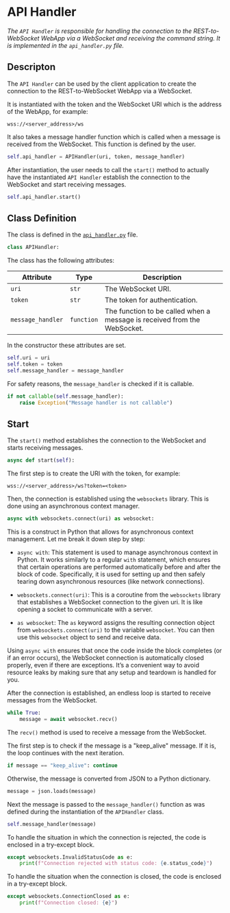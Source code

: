 # API Handler

_The `API Handler` is responsible for handling the connection to the REST-to-WebSocket WebApp via a WebSocket and receiving the command string. It is implemented in the `api_handler.py` file._

## Descripton

The `API Handler` can be used by the client application to create the connection to the REST-to-WebSocket WebApp via a WebSocket.

It is instantiated with the token and the WebSocket URI which is the address of the WebApp, for example:

`wss://<server_address>/ws`

It also takes a message handler function which is called when a message is received from the WebSocket. This function is defined by the user.

```python
self.api_handler = APIHandler(uri, token, message_handler)
```

After instantiation, the user needs to call the `start()` method to actually have the instantiated `API Handler` establish the connection to the WebSocket and start receiving messages.

```python
self.api_handler.start()
```

## Class Definition

The class is defined in the [`api_handler.py`](../api_handler.py) file.

```python
class APIHandler:
```

The class has the following attributes:

| Attribute | Type | Description |
| --- | --- | --- |
| `uri` | `str` | The WebSocket URI. |
| `token` | `str` | The token for authentication. |
| `message_handler` | `function` | The function to be called when a message is received from the WebSocket. |

In the constructor these attributes are set.

```python
self.uri = uri
self.token = token
self.message_handler = message_handler
```

For safety reasons, the `message_handler` is checked if it is callable.

```python
if not callable(self.message_handler):
    raise Exception("Message handler is not callable")
```

## Start

The `start()` method establishes the connection to the WebSocket and starts receiving messages.

```python
async def start(self):
```

The first step is to create the URI with the token, for example:

`wss://<server_address>/ws?token=<token>`

Then, the connection is established using the `websockets` library. This is done using an asynchronous context manager.

```python
async with websockets.connect(uri) as websocket:
```

This is a construct in Python that allows for asynchronous context management. Let me break it down step by step:

- `async with`: This statement is used to manage asynchronous context in Python. It works similarly to a regular `with` statement, which ensures that certain operations are performed automatically before and after the block of code. Specifically, it is used for setting up and then safely tearing down asynchronous resources (like network connections).

- `websockets.connect(uri)`: This is a coroutine from the `websockets` library that establishes a WebSocket connection to the given uri. It is like opening a socket to communicate with a server.

- `as websocket`: The `as` keyword assigns the resulting connection object from `websockets.connect(uri)` to the variable `websocket`. You can then use this `websocket` object to send and receive data.

Using `async with` ensures that once the code inside the block completes (or if an error occurs), the WebSocket connection is automatically closed properly, even if there are exceptions. It’s a convenient way to avoid resource leaks by making sure that any setup and teardown is handled for you.

After the connection is established, an endless loop is started to receive messages from the WebSocket.

```python
while True:
    message = await websocket.recv()
```

The `recv()` method is used to receive a message from the WebSocket.

The first step is to check if the message is a "keep_alive" message. If it is, the loop continues with the next iteration.

```python
if message == "keep_alive": continue
```

Otherwise, the message is converted from JSON to a Python dictionary.

```python
message = json.loads(message)
```

Next the message is passed to the `message_handler()` function as was defined during the instantiation of the `APIHandler` class.

```python
self.message_handler(message)
```
To handle the situation in which the connection is rejected, the code is enclosed in a try-except block.

```python
except websockets.InvalidStatusCode as e:
    print(f"Connection rejected with status code: {e.status_code}")
```

To handle the situation when the connection is closed, the code is enclosed in a try-except block.

```python
except websockets.ConnectionClosed as e:
    print(f"Connection closed: {e}")
```
